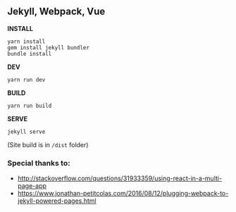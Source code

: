 ## Jekyll, Webpack, Vue

**INSTALL**

```
yarn install
gem install jekyll bundler
bundle install
```

**DEV**

```
yarn run dev
```

**BUILD**

```
yarn run build
```

**SERVE**
```
jekyll serve
```
(Site build is in ```/dist``` folder)


### Special thanks to:

- http://stackoverflow.com/questions/31933359/using-react-in-a-multi-page-app
- https://www.jonathan-petitcolas.com/2016/08/12/plugging-webpack-to-jekyll-powered-pages.html
